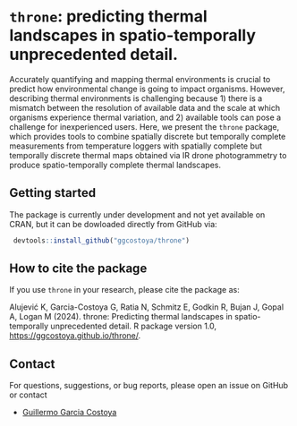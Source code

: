 # `throne`: predicting thermal landscapes in spatio-temporally unprecedented detail.

Accurately quantifying and mapping thermal environments is crucial to predict 
how environmental change is going to impact organisms. However, describing thermal
environments is challenging because 1) there is a mismatch between the resolution
of available data and the scale at which organisms experience thermal variation, and 
2) available tools can pose a challenge for inexperienced users. Here, we present
the `throne` package, which provides tools to combine spatially discrete but temporally
complete measurements from temperature loggers with spatially complete but temporally 
discrete thermal maps obtained via IR drone photogrammetry to produce spatio-temporally
complete thermal landscapes. 

## Getting started

The package is currently under development and not yet available on CRAN, but it 
can be dowloaded directly from GitHub via:

```R
 devtools::install_github("ggcostoya/throne")
```
  
## How to cite the package

If you use `throne` in your research, please cite the package as:

  Alujević K, Garcia-Costoya G, Ratia N, Schmitz E, Godkin R, Bujan J, Gopal A, 
  Logan M (2024). throne: Predicting thermal landscapes in spatio-temporally 
  unprecedented detail. R package version 1.0, https://ggcostoya.github.io/throne/.

## Contact 

For questions, suggestions, or bug reports, please open an issue on GitHub or contact

  - [Guillermo Garcia Costoya](mailto:ggarciacosto@gmail.com)
